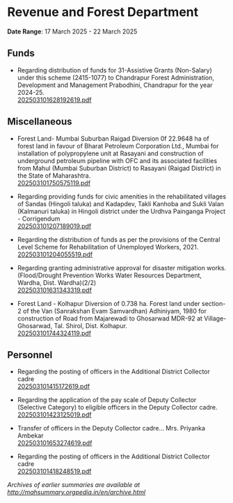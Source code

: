 # Revenue and Forest Department

**Date Range**: 17 March 2025 - 22 March 2025


## Funds
- Regarding distribution of funds for 31-Assistive Grants (Non-Salary) under this scheme (2415-1077) to Chandrapur Forest Administration, Development and Management Prabodhini, Chandrapur for the year 2024-25.\
  [202503101628192619.pdf](https://gr.maharashtra.gov.in/Site/Upload/Government%20Resolutions/English/202503101628192619.pdf)

## Miscellaneous
- Forest Land- Mumbai Suburban   Raigad  Diversion 0f 22.9648 ha of forest land in favour of Bharat Petroleum Corporation Ltd., Mumbai for installation of polypropylene unit at Rasayani and construction of underground petroleum pipeline with OFC and its associated facilities from Mahul (Mumbai Suburban District) to Rasayani (Raigad District) in the State of Maharashtra.\
  [202503101750575119.pdf](https://gr.maharashtra.gov.in/Site/Upload/Government%20Resolutions/English/202503101750575119.pdf)

- Regarding providing funds for civic amenities in the rehabilitated villages of Sandas (Hingoli taluka) and Kadapdev, Takli Kanhoba and Sukli Valan (Kalmanuri taluka) in Hingoli district under the Urdhva Painganga Project - Corrigendum\
  [202503101207189019.pdf](https://gr.maharashtra.gov.in/Site/Upload/Government%20Resolutions/English/202503101207189019.pdf)

- Regarding the distribution of funds as per the provisions of the Central Level Scheme for Rehabilitation of Unemployed Workers, 2021.\
  [202503101204055519.pdf](https://gr.maharashtra.gov.in/Site/Upload/Government%20Resolutions/English/202503101204055519.pdf)

- Regarding granting administrative approval for disaster mitigation works. (Flood/Drought Prevention Works Water Resources Department, Wardha, Dist. Wardha)(2/2)\
  [202503101631343319.pdf](https://gr.maharashtra.gov.in/Site/Upload/Government%20Resolutions/English/202503101631343319.pdf)

- Forest Land - Kolhapur Diversion of 0.738 ha. Forest land under section-2 of the Van (Sanrakshan Evam Samvardhan) Adhiniyam, 1980 for construction of Road from Majarewadi to Ghosarwad MDR-92 at Village-Ghosarwad, Tal. Shirol, Dist. Kolhapur.\
  [202503101744324119.pdf](https://gr.maharashtra.gov.in/Site/Upload/Government%20Resolutions/English/202503101744324119.pdf)

## Personnel
- Regarding the posting of officers in the Additional District Collector cadre\
  [202503101415172619.pdf](https://gr.maharashtra.gov.in/Site/Upload/Government%20Resolutions/English/202503101415172619.pdf)

- Regarding the application of the pay scale of Deputy Collector (Selective Category) to eligible officers in the Deputy Collector cadre.\
  [202503101423125019.pdf](https://gr.maharashtra.gov.in/Site/Upload/Government%20Resolutions/English/202503101423125019.pdf)

- Transfer of officers in the Deputy Collector cadre... Mrs. Priyanka Ambekar\
  [202503101653274619.pdf](https://gr.maharashtra.gov.in/Site/Upload/Government%20Resolutions/English/202503101653274619.pdf)

- Regarding the posting of officers in the Additional District Collector cadre\
  [202503101418248519.pdf](https://gr.maharashtra.gov.in/Site/Upload/Government%20Resolutions/English/202503101418248519.pdf)


*Archives of earlier summaries are available at http://mahsummary.orgpedia.in/en/archive.html*